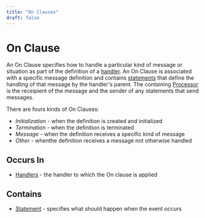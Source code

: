 ```yaml
---
title: "On Clauses"
draft: false
---
```


# On Clause 

An On Clause specifies how to handle a particular kind of message or situation
as part of the definition of a [handler](handler.md). 
An On Clause is associated with a specific message definition and contains 
[statements](statement.md) that define the handling of that 
message by the handler's parent. The containing [Processor](processor.md) is the
receipient of the message and the sender of any statements that send messages.

There are fours kinds of On Clauses:
* _Initialization_ - when the definition is created and initialized
* _Termination_ - when the definition is terminated 
* _Message_ - when the definition receives a specific kind of message
* _Other_ - whenthe definition receives a message not otherwise handled

## Occurs In

* [Handlers](handler.md) - the handler to which the On 
  clause is applied

## Contains
* [Statement](statement.md) - specifies what should happen 
  when the event occurs
